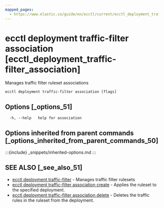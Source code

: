```yaml
---
mapped_pages:
  - https://www.elastic.co/guide/en/ecctl/current/ecctl_deployment_traffic-filter_association.html
---
```


# ecctl deployment traffic-filter association [ecctl_deployment_traffic-filter_association]

Manages traffic filter ruleset associations

```
ecctl deployment traffic-filter association [flags]
```


## Options [_options_51]

```
  -h, --help   help for association
```


## Options inherited from parent commands [_options_inherited_from_parent_commands_50]

:::{include} _snippets/inherited-options.md
:::


## SEE ALSO [_see_also_51]

* [ecctl deployment traffic-filter](/reference/ecctl_deployment_traffic-filter.md)	 - Manages traffic filter rulesets
* [ecctl deployment traffic-filter association create](/reference/ecctl_deployment_traffic-filter_association_create.md)	 - Applies the ruleset to the specified deployment.
* [ecctl deployment traffic-filter association delete](/reference/ecctl_deployment_traffic-filter_association_delete.md)	 - Deletes the traffic rules in the ruleset from the deployment.

